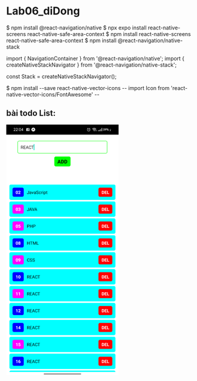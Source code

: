 # Lab06_diDong

$	npm install @react-navigation/native
$	npx expo install react-native-screens react-native-safe-area-context
$	npm install react-native-screens react-native-safe-area-context
$	npm install @react-navigation/native-stack

import { NavigationContainer } from '@react-navigation/native';
import { createNativeStackNavigator } from '@react-navigation/native-stack';

const Stack = createNativeStackNavigator();

 <NavigationContainer>
      <Stack.Navigator initialRouteName="Home" screenOptions={{headerShown: false}}>
        <Stack.Screen name="Home" component={Layout1a} />
        <Stack.Screen name="Layout_1b" component={Layout1b} />
        <Stack.Screen name="Layout_1c" component={Layout1c} />
      </Stack.Navigator>
    </NavigationContainer>

$	npm install --save react-native-vector-icons
	-- import Icon from 'react-native-vector-icons/FontAwesome'
 	-- <Icon name="rocket" color="#eee" size={30} />


## bài todo List: 

 <img src="./Ảnh minh họa/todoList.png" alt="Hình ảnh không tồn tại" width=300>